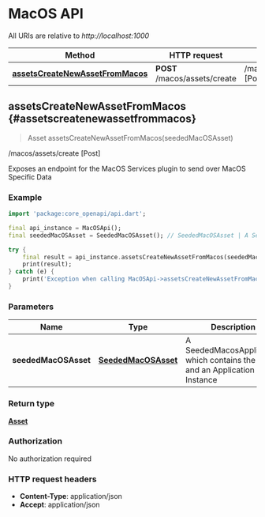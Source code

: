 # MacOS API

All URIs are relative to *http://localhost:1000*

Method | HTTP request | Description
------------- | ------------- | -------------
[**assetsCreateNewAssetFromMacos**](MacOSApi#assetscreatenewassetfrommacos) | **POST** /macos/assets/create | /macos/assets/create [Post]


## **assetsCreateNewAssetFromMacos** {#assetscreatenewassetfrommacos}
> Asset assetsCreateNewAssetFromMacos(seededMacOSAsset)

/macos/assets/create [Post]

Exposes an endpoint for the MacOS Services plugin to send over MacOS Specific Data

### Example
```dart
import 'package:core_openapi/api.dart';

final api_instance = MacOSApi();
final seededMacOSAsset = SeededMacOSAsset(); // SeededMacOSAsset | A SeededMacosApplication which contains the value and an Application Instance

try {
    final result = api_instance.assetsCreateNewAssetFromMacos(seededMacOSAsset);
    print(result);
} catch (e) {
    print('Exception when calling MacOSApi->assetsCreateNewAssetFromMacos: $e\n');
}
```

### Parameters

Name | Type | Description  | Notes
------------- | ------------- | ------------- | -------------
 **seededMacOSAsset** | [**SeededMacOSAsset**](../models/SeededMacOSAsset)| A SeededMacosApplication which contains the value and an Application Instance | [optional] 

### Return type

[**Asset**](../models/Asset)

### Authorization

No authorization required

### HTTP request headers

 - **Content-Type**: application/json
 - **Accept**: application/json



